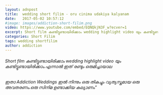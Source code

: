 ```yaml
---
layout: adnpost
title:  wedding short filim - oru cinima udakiya kalyanam
date:   2017-05-02 10:57:12
#image: images/addiction-short-filim.png
video: https://www.youtube.com/embed/EQNQkjN3F_w?ecver=1
excerpt: Short film കണ്ടിട്ടുണ്ടായിരിക്കാം wedding highlight video യും കണ്ടിട്ടുണ്ടായിരിക്കാം.എന്നാൽ ഇത് രണ്ടും ഒരുമിച്ചായാലോ
categories: Short Filim
tags: wedding shortfilim
author: addiction
---
```


###### Short film കണ്ടിട്ടുണ്ടായിരിക്കാം wedding highlight video യും കണ്ടിട്ടുണ്ടായിരിക്കാം.എന്നാൽ ഇത് രണ്ടും ഒരുമിച്ചായാല

###### ഇതാ Addiction Weddings ഇൽ നിന്നും ഒരു തികച്ചും വ്യത്യസ്തമായ ഒരു അവതരണം.ഒരു സിനിമ ഉണ്ടാക്കിയ കല്യാണം"
